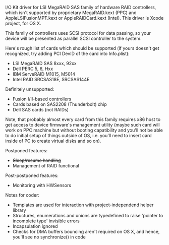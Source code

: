 I/O Kit driver for LSI MegaRAID SAS family of hardware RAID controllers, which isn't supported by proprietary MegaRAID.kext (PPC) and AppleLSIFusionMPT.kext or AppleRAIDCard.kext (Intel). This driver is Xcode project, for OS X.

This family of controllers uses SCSI protocol for data passing, so your device will be presented as parallel SCSI controller to the system.

Here's rough list of cards which should be supported (if yours doesn't get recognized, try adding PCI DevID of the card into Info.plist):
- LSI MegaRAID SAS 8xxx, 92xx
- Dell PERC 5, 6, Hxx
- IBM ServeRAID M1015, M5014
- Intel RAID SRCSAS18E, SRCSAS144E

Definitely unsupported:
- Fusion I/II-based controllers
- Cards based on SAS2208 (Thunderbolt) chip
- Dell SAS cards (not RAIDs)

Note, that probably almost every card from this family requires x86 host to get access to device firmware's management utility (maybe such card will work on PPC machine but without booting capatibility and you'll not be able to do initial setup of things outside of OS, i.e. you'll need to insert card inside of PC to create virtual disks and so on).

Postponed features:
- ~~Sleep/resume handling~~
- Management of RAID functional

Post-postponed features:
- Monitoring with HWSensors

Notes for coder:
- Templates are used for interaction with project-independend helper library
- Structures, enumerations and unions are typedefined to raise 'pointer to incomplete type' invisible errors
- Incapsulation ignored
- Checks for DMA buffers bouncing aren't required on OS X, and hence, you'll see no synchronize() in code
